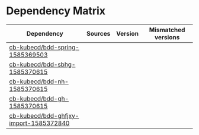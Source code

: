 # Dependency Matrix

Dependency | Sources | Version | Mismatched versions
---------- | ------- | ------- | -------------------
[cb-kubecd/bdd-spring-1585369503](https://github.com/cb-kubecd/bdd-spring-1585369503.git) |  | []() | 
[cb-kubecd/bdd-sbhg-1585370615](https://github.com/cb-kubecd/bdd-sbhg-1585370615.git) |  | []() | 
[cb-kubecd/bdd-nh-1585370615](https://github.com/cb-kubecd/bdd-nh-1585370615.git) |  | []() | 
[cb-kubecd/bdd-gh-1585370615](https://github.com/cb-kubecd/bdd-gh-1585370615.git) |  | []() | 
[cb-kubecd/bdd-ghfjxy-import-1585372840](https://github.com/cb-kubecd/bdd-ghfjxy-import-1585372840.git) |  | []() | 

